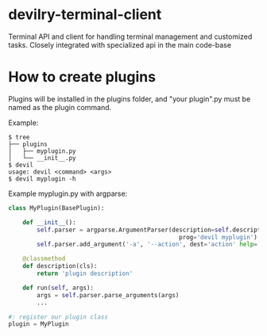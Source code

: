 # devilry-terminal-client
Terminal API and client for handling terminal management and customized tasks. Closely integrated with specialized api in the main code-base

How to create plugins
===================
Plugins will be installed in the plugins folder, and "your plugin".py must be named as the plugin command.

Example:
```{r, engine='bash', count_lines}
$ tree
├── plugins
│   ├── myplugin.py
│   └── __init__.py
$ devil
usage: devil <command> <args>
$ devil myplugin -h
```

Example myplugin.py with argparse:
```python
class MyPlugin(BasePlugin):

	def __init__():
		self.parser = argparse.ArgumentParser(description=self.description(),
												prog='devil myplugin')
		self.parser.add_argument('-a', '--action', dest='action' help='something')

	@classmethod
	def description(cls):
		return 'plugin description'

	def run(self, args):
		args = self.parser.parse_arguments(args)
		...

#: register our plugin class
plugin = MyPlugin
```